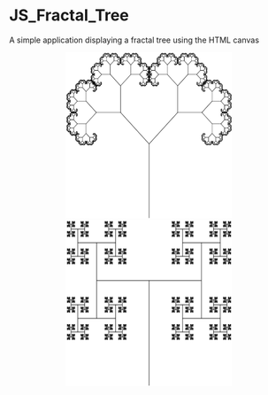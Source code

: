 # JS_Fractal_Tree
A simple application displaying a fractal tree using the HTML canvas

<p align="center">
    <img src="https://github.com/FotisSpinos/JS_Fractal_Tree/blob/master/screenshots/45%20degrees%20fractal.png" width="300" height="300" alt="alt">
    <img src="https://github.com/FotisSpinos/JS_Fractal_Tree/blob/master/screenshots/90%20degrees%20fractal.png" width="300" height="300" alt="alt">
</p>
